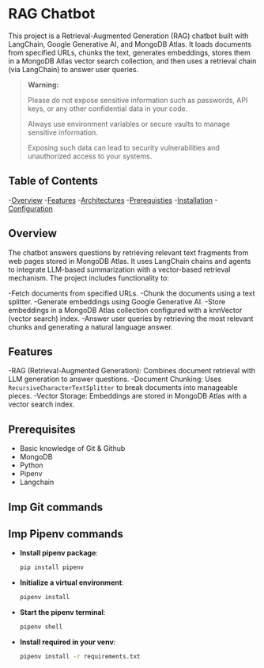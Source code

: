 # RAG Chatbot

This project is a Retrieval-Augmented Generation (RAG) chatbot built with LangChain, Google Generative AI, and MongoDB Atlas. It loads documents from specified URLs, chunks the text, generates embeddings, stores them in a MongoDB Atlas vector search collection, and then uses a retrieval chain (via LangChain) to answer user queries.

> **Warning:** 
> 
> Please do not expose sensitive information such as passwords, API keys, or any other confidential data in your code. 
> 
> Always use environment variables or secure vaults to manage sensitive information. 
> 
> Exposing such data can lead to security vulnerabilities and unauthorized access to your systems.

## Table of Contents

-[Overview](#overview) 
-[Features](#features) 
-[Architectures](#architectures) 
-[Prerequisties](#prerequisties)
-[Installation](#installation) 
-[Configuration](#configuration) 

## Overview

The chatbot answers questions by retrieving relevant text fragments from web pages stored in MongoDB Atlas. It uses LangChain chains and agents to integrate LLM-based summarization with a vector-based retrieval mechanism. The project includes functionality to:

-Fetch documents from specified URLs. 
-Chunk the documents using a text splitter. 
-Generate embeddings using Google Generative AI. 
-Store embeddings in a MongoDB Atlas collection configured with a knnVector (vector search) index. 
-Answer user queries by retrieving the most relevant chunks and generating a natural language answer. 

## Features
-RAG (Retrieval-Augmented Generation): Combines document retrieval with LLM generation to answer questions.
-Document Chunking: Uses `RecursiveCharacterTextSplitter` to break documents into manageable pieces.
-Vector Storage: Embeddings are stored in MongoDB Atlas with a vector search index.

## Prerequisites

- Basic knowledge of Git & Github
- MongoDB
- Python
- Pipenv
- Langchain

## Imp Git commands
    
## Imp Pipenv commands
- **Install pipenv package**:

    ```bash
    pip install pipenv
    ```


- **Initialize a virtual environment**:

    ```bash
    pipenv install
    ```

- **Start the pipenv terminal**:

    ```bash
    pipenv shell
    ```
- **Install required in your venv**:

    ```bash
    pipenv install -r requirements.txt
    ```
